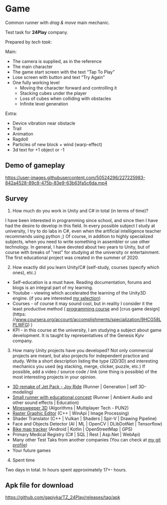 # Game

Common runner with *drag & move* main mechanic.

Test task for **24Play** company.

Prepared by *tech task*:

Main:
- The camera is supplied, as in the reference
- The main character
- The game start screen with the text “Tap To Play”
- Lose screen with button and text “Try Again”
- One fully working level
     - Moving the character forward and controlling it
     - Stacking cubes under the player
     - Loss of cubes when colliding with obstacles
     - Infinite level generation

Extra:
- Device vibration near obstacle
- Trail
- Animation
- Ragdoll
- Particles of new block + wind (warp-effect)
- 3d text for +1 object or -1

## Demo of gameplay
 
https://user-images.githubusercontent.com/50524296/227225983-842a4528-89c8-475b-83e9-63b63fa5c6da.mp4

 
## Survey 

1. How much do you work in Unity and C# in total (in terms of time)?

I have been interested in programming since school, and since then I have had the desire to develop in this field.
In every possible subject I study at university, I try to do labs in C#,
even when the artificial intelligence teacher recommends using python ;)
Of course, in addition to highly specialized subjects, when you need to write something in assembler or use other technology.
In general, I have devoted about two years to Unity, but of course with breaks of "rest" for studying at the university or entertainment.
The first educational project was created in the summer of 2020.


2. How exactly did you learn Unity/C# (self-study, courses (specify which ones), etc.)

- Self-education is a must have. Reading documentation, forums and blogs is an integral part of my learning.
- Youtube - viewing which accelerated the learning of the Unity3D engine. (if you are interested [my selection](https://telegra.ph/Youtube-kanali-pro-GameDev-02-08))
- Courses - of course it may sound cool, but in reality I consider it the least productive method ( [programming course](https://www.coursera.org/account/accomplishments/specialization/BY6SLB55BJNH) and [crus game design](https: //www.coursera.org/account/accomplishments/specialization/9HCG58LPLWFG) )
- KPI - in this course at the university, I am studying a subject about game development. It is taught by representatives of the Genesis Kyiv company.


3. How many Unity projects have you developed?
Not only commercial projects are meant, but also projects for independent practice and study.
Write a short description listing the type (2D/3D) and interesting mechanics you used (eg stacking, merge, clicker, puzzle, etc.)
If possible, add a video / source code / link (one thing is possible) of the most interesting projects in your opinion.

- [3D remake of Jet Pack - Joy Ride](https://github.com/gapiyka/Unity-Projects/tree/main/JetPack-JoyRide%203D) (Runner | Generation | self 3D-modeling)
- [Small runner with educational concept](https://github.com/gapiyka/Unity-Projects/tree/main/The%20Outcast) (Runner | Ambient Audio and other sound effects | Education)
- [Minesweeper 3D](https://github.com/gapiyka/course-work) (Algorithms | Multiplayer Tech - PUN2)
- [Raster Graphic Editor](https://github.com/gapiyka/OOP-Labs/tree/main/rgr) (C++ | WinApi | Image Processing)
- Shader Translator (C++ | Vulkan | Shaders | Spir-V | Drawing Pipeline)
- Face and Objects Detector (AI | ML | OpenCV | DLibDotNet | Tensorflow)
- [Bike map tracker](https://github.com/gapiyka/KyivWalker) (Android | Kotlin | OpenStreetMap | GPS)
- Primary Medical Registry (C# | SQL | Rest | Asp.Net | WebApi)
- Many other Test Taks from another companies (You can check at [my git profile](https://github.com/gapiyka))
- Your future games


4. Spent time

Two days in total. In hours spent approximately 17+- hours.

## Apk file for download
https://github.com/gapiyka/TZ_24Play/releases/tag/apk
